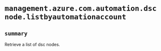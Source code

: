# `management.azure.com.automation.dscnode.listbyautomationaccount`

## `summary`
Retrieve a list of dsc nodes.


